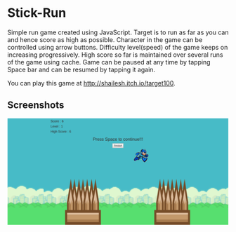 # Stick-Run

Simple run game created using JavaScript. Target is to run as far as you can and hence score as high as possible. Character in the game can be controlled using arrow buttons. Difficulty level(speed) of the game keeps on increasing progressively. High score so far is maintained over several runs of the game using cache. Game can be paused at any time by tapping Space bar and can be resumed by tapping it again.

You can play this game at http://shailesh.itch.io/target100.

## Screenshots

![Screenshot 1](/screenshots/1.png?raw=true "Screenshot")
